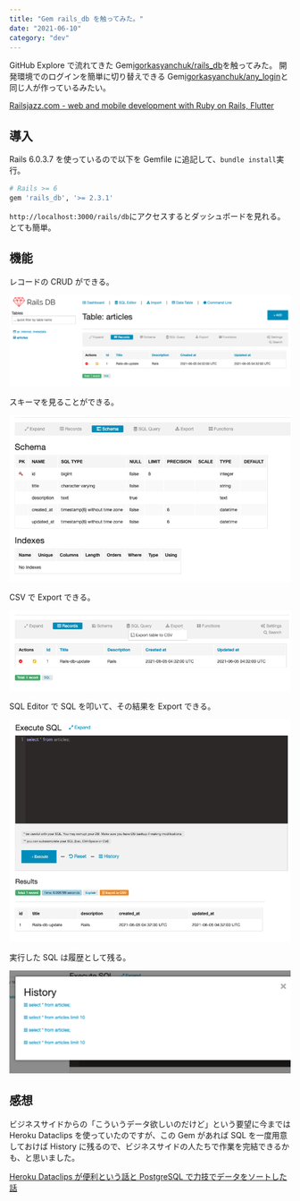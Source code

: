 ```yaml
---
title: "Gem rails_db を触ってみた。"
date: "2021-06-10"
category: "dev"
---
```


GitHub Explore で流れてきた Gem[igorkasyanchuk/rails_db](https://github.com/igorkasyanchuk/rails_db)を触ってみた。
開発環境でのログインを簡単に切り替えできる Gem[igorkasyanchuk/any_login](https://github.com/igorkasyanchuk/any_login)と同じ人が作っているみたい。

[Railsjazz.com - web and mobile development with Ruby on Rails, Flutter](https://www.railsjazz.com/)

## 導入

Rails 6.0.3.7 を使っているので以下を Gemfile に追記して、`bundle install`実行。

```rb
# Rails >= 6
gem 'rails_db', '>= 2.3.1'
```

`http://localhost:3000/rails/db`にアクセスするとダッシュボードを見れる。とても簡単。

## 機能

レコードの CRUD ができる。

![](img1.png)

スキーマを見ることができる。

![](img2.png)

CSV で Export できる。

![](img3.png)

SQL Editor で SQL を叩いて、その結果を Export できる。

![](img4.png)

実行した SQL は履歴として残る。

![](img5.png)

## 感想

ビジネスサイドからの「こういうデータ欲しいのだけど」という要望に今までは Heroku Dataclips を使っていたのですが、この Gem があれば SQL を一度用意しておけば History に残るので、ビジネスサイドの人たちで作業を完結できるかも、と思いました。

[Heroku Dataclips が便利という話と PostgreSQL で力技でデータをソートした話](https://kenzoblog.vercel.app/posts/heroku-dataclip)
